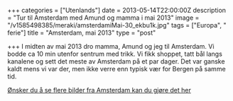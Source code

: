 +++
categories = ["Utenlands"]
date = 2013-05-14T22:00:00Z
description = "Tur til Amsterdam med Amund og mamma i mai 2013"
image = "/v1585498385/meraki/amsterdamiMai-30_ekbu1k.jpg"
tags = ["Europa", " ferie"]
title = "Amsterdam, mai 2013"
type = "post"

+++
I midten av mai 2013 dro mamma, Amund og jeg til Amsterdam. Vi bodde ca 10 min utenfor sentrum med trikk. Vi fikk shoppet, tatt bål langs kanalene og sett det meste av Amsterdam på et par dager. Det var ganske kaldt mens vi var der, men ikke verre enn typisk vær for Bergen på samme tid.

<BILDE HER>

[Ønsker du å se flere bilder fra Amsterdam kan du gjøre det her](https://www.flickr.com/photos/136910559@N03/albums/72157682193028631)